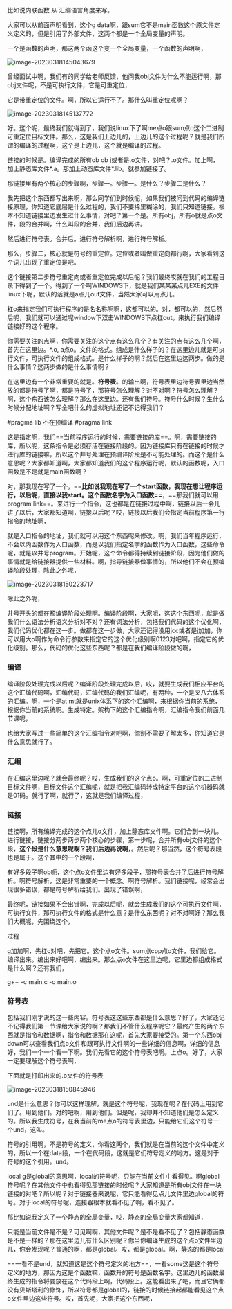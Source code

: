 比如说内联函数  从 汇编语言角度来写。



大家可以从前面声明看到，这个g data啊，跟sum它不是main函数这个原文件定义定义的，但是引用了外部文件，这两个都是一个全局变量的声明。

一个是函数的声明，那这两个函这个变一个全局变量，一个函数的声明啊，

![image-20230318145043679](markdown-image/从编译器角度理解C++代码和编译和链接原理1.assets/image-20230318145043679.png)



曾经面试中啊，我们有的同学给老师反馈，他问我obj文件为什么不能运行啊，那obj文件呢，不是可执行文件，它是可重定位，

它是带重定位的文件。啊，所以它运行不了。那什么叫重定位呢啊？

![image-20230318145137772](markdown-image/从编译器角度理解C++代码和编译和链接原理1.assets/image-20230318145137772.png)

好。这个呢，最终我们就得到了，我们说linux下了啊me点o跟sum点o这个二进制可重定位目标文件。那么，这是我们上边儿的，上边儿的这个过程呢？就是我们所谓的编译的过程啊，这个是上边儿，这个就是编译的过程。



链接的时候是。编译完成的所有ob ob j或者是.o文件，对吧？.o文件。加上啊，加上静态库文件*.a。那加上动态库文件*.lib。就参加链接了。





那链接里有两个核心的步骤啊，步骤一。步骤一。是什么？步骤二是什么？

我先把这个东西都写出来啊，那么同学们到时候呢，如果我们被问到代码的编译链接原理，你知道它底层是什么过程的，我们不要稀里糊涂的，我们只知道链接。根本不知道链接里边发生过什么事情，对吧？第一个是。所有obj，所有o就是点o文件，段的合并啊，什么叫段的合并，我们后边再讲。

然后进行符号表。合并后。进行符号解析啊，进行符号解析。

那么，步骤二，核心就是符号的重定位。定位或者叫做重定向都行啊，大家看到这个词儿出现了重定位是吧。





这个链接第二步符号重定向或者重定位完成以后呢？我们最终哎就在我们的工程目录下得到了一个。得到了一个啊WINDOWS下，就是我们某某某点儿EXE的文件linux下呢，默认的话就是a点儿out文件，当然大家可以用点儿。

杠o来指定我们可执行程序的是名名称啊啊，这都可以的。对，都可以的，然后然后呢，我们就可以通过呢window下双击WINDOWS下点杠out。来执行我们编译链接好的这个程序。





你需要关注的点啊，你需要关注的这个点有这么几个？有关注的点有这么几个啊，首先在这里边。*.o, a点o。文件的格式。组成是什么样子的？在这里边儿就是可执行文件，可执行文件的组成格式。是什么样子的啊？然后在这里边这两步。做的是什么事情？这两步做的是什么事情啊？

在这里边有一个非常重要的就是。**符号表**。的输出啊，符号表里边符号表里边当然放的都是符号了啊，都是符号了，那符号怎么理解？对不对啊？符号怎么理解？啊，这个东西该怎么理解？那么在这里边。还有我们符号。符号什么时候？生什么时候分配地址啊？写全吧什么的虚拟地址还记不记得我们？



#pragma lib 不在预编译  #pragma link 

这是指定啊，我们==当前程序运行的时候，需要链接的库==。啊，需要链接的库，所以呢，这条指令是必须存活在链接阶段的。因为链接库只有在链接的时候才进行库的链接嘛，所以这个井号处理在预编译阶段是不可能处理的。而这个是什么意思呢？大家都知道啊，大家都知道我们的这个程序运行呢，默认的函数呢，入口函数是不是就是main函数啊？

对，那我现在写了一个，==**比如说我现在写了一个start函数，我现在想让程序运行，以后呢，直接以我start。这个函数名字为入口函数==**，==那我们就可以用program link==。来进行一个指令，这也都是在链接过程中啊，链接以后一会儿讲了以后，大家都知道啊，链接以后呢？哎，链接以后我们会指定当前程序第一行指令的地址啊，

就是入口指令的地址，我们就可以用这个东西呢来修改。啊，我们当年程序运行，不会以内函数作为入口函数，而是以我们指定名字的函数作为入口函数，这些命令呢，就是以井号program。开始呢，这个命令都得持续到链接阶段，因为他们做的事情就是给链接器提供一些材料。啊，指导链接器做事情的，所以他们不会在预编译阶段处理，除此之外呢，

![image-20230318150223717](markdown-image/从编译器角度理解C++代码和编译和链接原理1.assets/image-20230318150223717.png)



除此之外呢，

井号开头的都在预编译阶段处理啊。编译阶段啊，大家呃，这这个东西呢，就是做我们什么语法分析语义分析对不对？还有词法分析，包括我们代码的这个优化啊，我们代码优化都在这一步。做都在这一步做，大家还记得没用jcc或者是j加加，你可以用大o啊作为命令行参数来指定它的这个优化级别啊0123对吧啊，指定它的优化级别。那么，代码的优化这些东西呢？都是在我们编译阶段做的啊，



### 编译

编译阶段处理完成以后呢？编译阶段处理完成以后，哎，就要生成我们相应平台的这个汇编代码啊，汇编代码，汇编代码的我们汇编呢，有两种，一个是叉八六体系的汇编。啊，一个是at mt就是unix体系下的这个汇编啊，来根据你当前的系统，根据你当前的系统啊。生成特定。架构下的这个汇编指令啊，汇编指令我们前面几节课呢，

也给大家写过一些简单的这个汇编指令对吧啊，你别不需要了解太多，你知道它是什么意思就行了。

### 汇编

在汇编这里边呢？就会最终呢？哎，生成我们的这个点o。啊，可重定位的二进制目标文件啊，目标文件这个汇编呢，就是把我汇编码转成特定平台的这个机器码就是01码。就行了啊，就行了，这就是我们编译过程，







### 链接

链接啊，所有编译完成的这个点儿o文件，加上静态库文件啊。它们合到一块儿。进行链接，链接分两步两步两个核心的步骤，第一步呢，合并所有obj文件的这个段，**这个段是什么意思呢啊？我们后边再说啊**，。然后呢？那当然，这个符号表段也是属于。这个其中的一个段啊，

有好多段子啊ob呃，这个点o文件里边有好多段子，那符号表合并了后进行符号解析。啊符号解析，这是非常重要的一个概念。啊符号解析。我们链接呢，经常会出现很多错误，都是符号解析给我们。出现了错误啊，



最终呢，链接如果不会出错啊，完成以后呢，就会生成我们的这个可执行文件啊，可执行文件，那可执行文件的格式是什么意？是什么东西呢？对不对啊好？那么我们大概呢，先围绕这个，





过程



g加加啊，先杠c对吧，先把它。这个点o文件。sum点cpp点o文件，我们给它。编译出来。编出来好吧啊，编出来。那么点o文件在这里边呢，它里边都组成格式是什么啊？还有我们，

g++ -c main.c -o main.o



### 符号表

包括我们刚才说的这一些内容。符号表这这些东西都是什么意思？好了，大家还记不记得我们第一节课给大家说的啊？那我们不管什么程序呢它？最终产生的两个东西就是指令和数据啊，指令和数据那在这呢，首先大家要接受的。第一个东西obj down可以查看我们点o文件和跟可执行文件啊的一些详细的信息啊，详细的信息好，我们一个一个看一下啊。我们先看它的这个符号表吧啊。上点o。好了，大家一定要理解这个符号表啊，



下面就是打印出来的.o文件的符号表

![image-20230318150845946](markdown-image/从编译器角度理解C++代码和编译和链接原理1.assets/image-20230318150845946.png)

und是什么意思？你可以这样理解，就是这个符号呢，我现在呢？在代码上用到它们了。用到他们。对的吧啊，用到他们。但是呢，我却并不知道他们是怎么定义的。所以我生成符号，在我当前的me点o的符号表里边，只能给它们这个符号一个und，这叫。

符号的引用啊，不是符号的定义，你看这两个，我们就是在当前的这个文件中定义的，所以一个在data段，一个在代码段，这就是它们符号定义的地方。这是对于符号的这个引用。und。





local g是global的意思啊，local的符号呢，只能在当前文件中看得见。啊global符号呢？在其他文件中也看得见那链接的时候呢？大家知道是所有obj文件在一块链接的对吧？所以呢？对于链接器来说呢，它只能看得见点儿文件里边global的符号。对于local的符号呢，连接器根本就看不见了啊，看不见了。



那比如说我定义了一个静态的全局变量，哎，静态的全局变量大家都知道，

只能是当前文件是不是？可见啊啊，其他文件呢？是不是看不见了？包括静态函数是不是一样的？那在这里边儿有什么区别呢？你当你编译生成的这个点o文件里边儿，你会发现呢？普通的啊，都是global。哎，都是global。啊，静态的都是local





==一看不是und，就知道这是这个符号定义的地方==，一看some这是这个符号定义的地方，那因为这是个函数嘛，函数升的符号是函数名字。这里边儿的函数最终生成的指令将要放在这个代码段上啊，代码段上。这能看出来了吧，而且它俩都没有贝斯塔利的修饰，所以符号都是global的，链接的时候链接起都能看见这个点o文件里边这些符号。哎，首先呢，大家把这个东西呢，